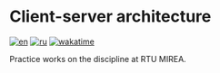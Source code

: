# Client-server architecture

[![en](https://img.shields.io/badge/lang-en-blue.svg)](README.md)
[![ru](https://img.shields.io/badge/lang-ru-red.svg)](README.ru.md)
[![wakatime](https://wakatime.com/badge/user/1d230f86-133e-401a-ace9-7805218f18d8/project/d97f36f6-2dfc-47f4-b83c-79d3e5549a8f.svg)](https://wakatime.com/badge/user/1d230f86-133e-401a-ace9-7805218f18d8/project/d97f36f6-2dfc-47f4-b83c-79d3e5549a8f)

Practice works on the discipline at RTU MIREA.